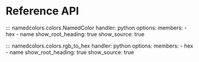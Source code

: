 # Reference API

::: namedcolors.colors.NamedColor
    handler: python
    options:
      members:
        - hex
        - name
      show_root_heading: true
      show_source: true

::: namedcolors.colors.rgb_to_hex
    handler: python
    options:
      members:
        - hex
        - name
      show_root_heading: true
      show_source: true